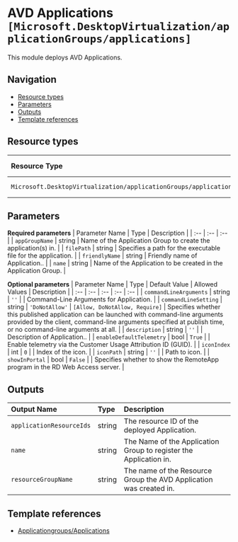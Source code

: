 # AVD Applications `[Microsoft.DesktopVirtualization/applicationGroups/applications]`

This module deploys AVD Applications.

## Navigation

- [Resource types](#Resource-types)
- [Parameters](#Parameters)
- [Outputs](#Outputs)
- [Template references](#Template-references)

## Resource types

| Resource Type | API Version |
| :-- | :-- |
| `Microsoft.DesktopVirtualization/applicationGroups/applications` | 2021-07-12 |

## Parameters

**Required parameters**
| Parameter Name | Type | Description |
| :-- | :-- | :-- |
| `appGroupName` | string | Name of the Application Group to create the application(s) in. |
| `filePath` | string | Specifies a path for the executable file for the application. |
| `friendlyName` | string | Friendly name of Application.. |
| `name` | string | Name of the Application to be created in the Application Group. |

**Optional parameters**
| Parameter Name | Type | Default Value | Allowed Values | Description |
| :-- | :-- | :-- | :-- | :-- |
| `commandLineArguments` | string | `''` |  | Command-Line Arguments for Application. |
| `commandLineSetting` | string | `'DoNotAllow'` | `[Allow, DoNotAllow, Require]` | Specifies whether this published application can be launched with command-line arguments provided by the client, command-line arguments specified at publish time, or no command-line arguments at all. |
| `description` | string | `''` |  | Description of Application.. |
| `enableDefaultTelemetry` | bool | `True` |  | Enable telemetry via the Customer Usage Attribution ID (GUID). |
| `iconIndex` | int | `0` |  | Index of the icon. |
| `iconPath` | string | `''` |  | Path to icon. |
| `showInPortal` | bool | `False` |  | Specifies whether to show the RemoteApp program in the RD Web Access server. |


## Outputs

| Output Name | Type | Description |
| :-- | :-- | :-- |
| `applicationResourceIds` | string | The resource ID of the deployed Application. |
| `name` | string | The Name of the Application Group to register the Application in. |
| `resourceGroupName` | string | The name of the Resource Group the AVD Application was created in. |

## Template references

- [Applicationgroups/Applications](https://docs.microsoft.com/en-us/azure/templates/Microsoft.DesktopVirtualization/2021-07-12/applicationGroups/applications)
